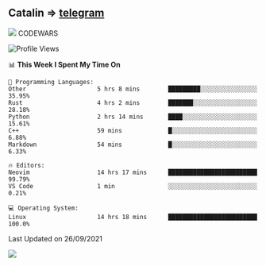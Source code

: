 ## Catalin => [telegram](https://t.me/catalinhimself) 
![](https://www.codewars.com/users/Catalinhimself/badges/micro) CODEWARS
<!--
![](https://github.com/Catalinhimself/Catalinhimself/blob/main/Sakura_Nene_CPP.jpg)
-->
<!--START_SECTION:waka-->
![Profile Views](http://img.shields.io/badge/Profile%20Views-4-blue)

📊 **This Week I Spent My Time On** 

```text
💬 Programming Languages: 
Other                    5 hrs 8 mins        █████████░░░░░░░░░░░░░░░░   35.95% 
Rust                     4 hrs 2 mins        ███████░░░░░░░░░░░░░░░░░░   28.18% 
Python                   2 hrs 14 mins       ████░░░░░░░░░░░░░░░░░░░░░   15.61% 
C++                      59 mins             █░░░░░░░░░░░░░░░░░░░░░░░░   6.88% 
Markdown                 54 mins             █░░░░░░░░░░░░░░░░░░░░░░░░   6.33%

🔥 Editors: 
Neovim                   14 hrs 17 mins      █████████████████████████   99.79% 
VS Code                  1 min               ░░░░░░░░░░░░░░░░░░░░░░░░░   0.21%

💻 Operating System: 
Linux                    14 hrs 18 mins      █████████████████████████   100.0%

```


 Last Updated on 26/09/2021
<!--END_SECTION:waka-->

![](https://github-readme-stats.vercel.app/api/wakatime?username=catalinhimself&theme=calm)

  


